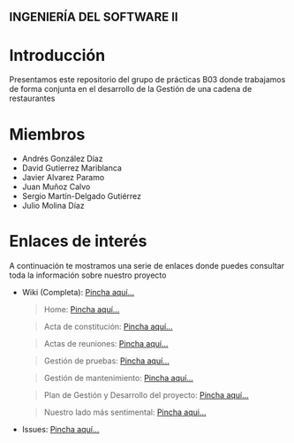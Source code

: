 ## INGENIERÍA DEL SOFTWARE II ##

# Introducción #

Presentamos este repositorio del grupo de prácticas B03 donde trabajamos de forma conjunta en el desarrollo de la Gestión de una cadena de restaurantes

# Miembros #

* Andrés González Díaz
* David Gutierrez Mariblanca
* Javier Alvarez Paramo
* Juan Muñoz Calvo
* Sergio Martín-Delgado Gutiérrez
* Julio Molina Díaz

# Enlaces de interés #

A continuación te mostramos una serie de enlaces donde puedes consultar toda la información sobre nuestro proyecto

* Wiki (Completa): [Pincha aquí...](https://github.com/Ofeucor/ISOFT2-2021-B03/wiki)
  > Home: [Pincha aquí...](https://github.com/Ofeucor/ISOFT2-2021-B03/wiki/Acta-de-Constituci%C3%B3n)

  > Acta de constitución: [Pincha aquí...](https://github.com/Ofeucor/ISOFT2-2021-B03/wiki/Acta-de-Constituci%C3%B3n)
  
  > Actas de reuniones: [Pincha aquí...](https://github.com/Ofeucor/ISOFT2-2021-B03/wiki/Actas)
  
  > Gestión de pruebas: [Pincha aquí...](https://github.com/Ofeucor/ISOFT2-2021-B03/wiki/Gesti%C3%B3n-de-Pruebas)
  
  > Gestión de mantenimiento: [Pincha aquí...](https://github.com/Ofeucor/ISOFT2-2021-B03/wiki/Gesti%C3%B3n-de-Pruebas)
  
  > Plan de Gestión y Desarrollo del proyecto: [Pincha aquí...](https://github.com/Ofeucor/ISOFT2-2021-B03/wiki/Plan-de-Gesti%C3%B3n-y-Desarrollo-de-Proyecto)
  
  > Nuestro lado más sentimental: [Pincha aqui...](https://github.com/Ofeucor/ISOFT2-2021-B03/wiki/Autoevaluaci%C3%B3n-y-Experiencias-Personales)
  
* Issues: [Pincha aquí...](https://github.com/Ofeucor/ISOFT2-2021-B03/issues)

